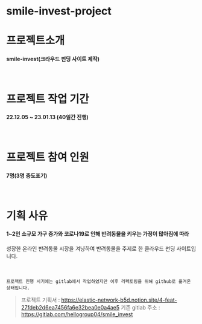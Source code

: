 # smile-invest-project

# 프로젝트소개
#### smile-invest(크라우드 펀딩 사이트 제작)
<br/>

# 프로젝트 작업 기간
#### 22.12.05 ~ 23.01.13 (40일간 진행)
<br/>

# 프로젝트 참여 인원
#### 7명(3명 중도포기)
<br/>

# 기획 사유
#### 1~2인 소규모 가구 증가와 코로나19로 인해 반려동물을 키우는 가정이 많아짐에 따라 
성장한 온라인 반려동물 시장을 겨냥하여 반려동물을 주제로 한 클라우드 펀딩 사이트입니다.
<br/>
<br/>
<br/>
```
프로젝트 진행 시기에는 gitlab에서 작업하였지만 이후 리펙토링을 위해 github로 옮겨온 상태입니다.
```

> 프로젝트 기획서 : https://elastic-network-b5d.notion.site/4-feat-27fdeb2d6ea7456fa6e32bea0e0a4ae5
> 기존 gitlab 주소 : https://gitlab.com/hellogroup04/smile_invest
